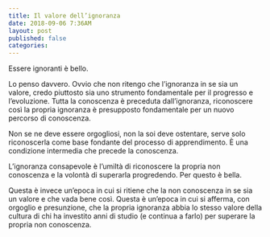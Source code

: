 ```yaml
---
title: Il valore dell’ignoranza
date: 2018-09-06 7:36AM
layout: post
published: false
categories: 
---
```


Essere ignoranti è bello.

Lo penso davvero. Ovvio che non ritengo che l’ignoranza in se sia un valore, credo piuttosto sia uno strumento fondamentale per il progresso e l’evoluzione.
Tutta la conoscenza è preceduta dall’ignoranza, riconoscere così la propria ignoranza è presupposto fondamentale per un nuovo percorso di conoscenza.

Non se ne deve essere orgogliosi, non la soi deve ostentare, serve solo riconoscerla come base fondante del processo di apprendimento. È una condizione intermedia che precede la conoscenza.

L’ignoranza consapevole è l’umiltà di riconoscere la propria non conoscenza e la volontà di superarla progredendo. Per questo è bella.

Questa è invece un’epoca in cui si ritiene che la non conoscenza in se sia un valore e che vada bene così. Questa è un’epoca in cui si afferma, con orgoglio e presunzione, che la propria ignoranza abbia lo stesso valore della cultura di chi ha investito anni di studio (e continua a farlo) per superare la propria non conoscenza.